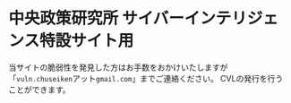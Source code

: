 # 中央政策研究所 サイバーインテリジェンス特設サイト用

当サイトの脆弱性を発見した方はお手数をおかけいたしますが「`vuln.chuseiken`アット`gmail.com`」までご連絡ください。
CVLの発行を行うことができます。
